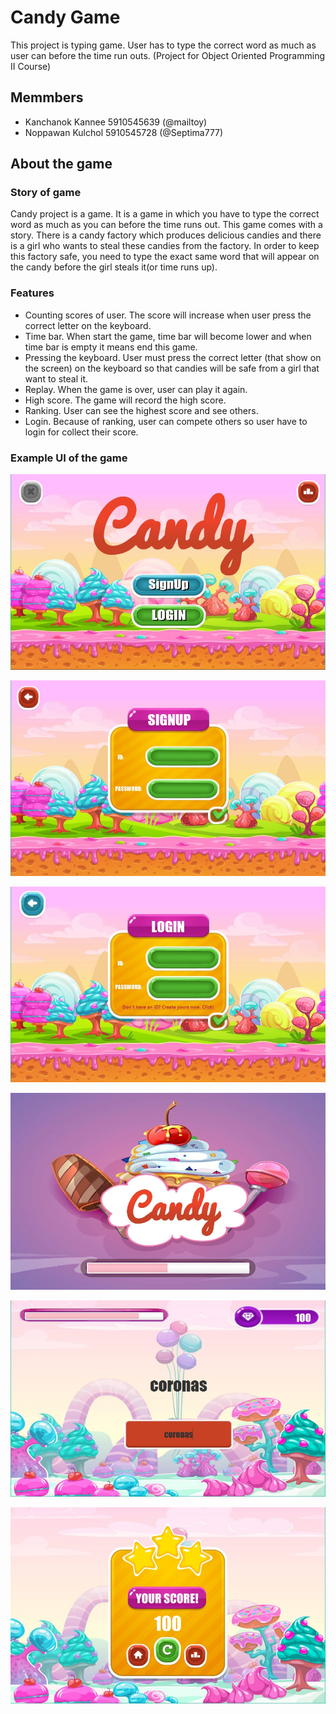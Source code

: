 # **Candy Game**
This project is typing game. User has to type the correct word as much as user can before the time run outs.
(Project for Object Oriented Programming II Course)

## **Memmbers**
- Kanchanok Kannee 5910545639 (@mailtoy)
- Noppawan Kulchol 5910545728 (@Septima777)

## **About the game**

### **Story of game**
Candy project is a game. It is a game in which you have to type the correct word as much as you can before 
the time runs out. This game comes with a story. There is a candy factory which produces delicious candies
and there is a girl who wants to steal these candies from the factory. In order to keep this factory safe,
you need to type the exact same word that will appear on the candy before the girl steals it(or time runs up).

### **Features**
- Counting scores of user. The score will increase when user press the correct letter on the keyboard.
- Time bar. When start the game, time bar will become lower and when time bar is empty it means end this game. 
- Pressing the keyboard. User must press the correct letter (that show on the screen) on the keyboard so that
candies will be safe from a girl that want to steal it.
- Replay. When the game is over, user can play it again.
- High score. The game will record the high score.
- Ranking. User can see the highest score and see others.
- Login. Because of ranking, user can compete others so user have to login for collect their score.

### **Example UI of the game**
![alt text](https://github.com/mailtoy/CandyGame/blob/master/src/resource/homePage.jpg)

![alt text](https://github.com/mailtoy/CandyGame/blob/master/src/resource/signupPage.jpg)

![alt text](https://github.com/mailtoy/CandyGame/blob/master/src/resource/loginPage.jpg)

![alt text](https://github.com/mailtoy/CandyGame/blob/master/src/resource/loadingPage.jpg)

![alt text](https://github.com/mailtoy/CandyGame/blob/master/src/resource/gamePage.jpg)

![alt text](https://github.com/mailtoy/CandyGame/blob/master/src/resource/scorePage.jpg)
